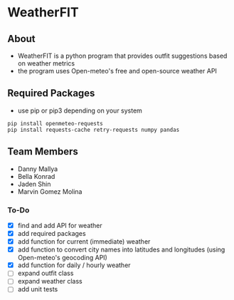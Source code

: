 # WeatherFIT

## About
- WeatherFIT is a python program that provides outfit suggestions based on weather metrics
- the program uses Open-meteo's free and open-source weather API

## Required Packages
- use pip or pip3 depending on your system
```
pip install openmeteo-requests
pip install requests-cache retry-requests numpy pandas
```

## Team Members
- Danny Mallya
- Bella Konrad
- Jaden Shin
- Marvin Gomez Molina

### To-Do
- [x] find and add API for weather
- [x] add required packages
- [x] add function for current (immediate) weather
- [x] add function to convert city names into latitudes and longitudes (using Open-meteo's geocoding API)
- [x] add function for daily / hourly weather
- [ ] expand outfit class
- [ ] expand weather class
- [ ] add unit tests
